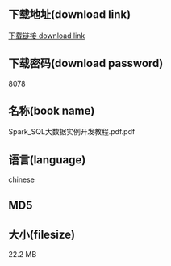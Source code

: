 ## 下载地址(download link)
[下载链接 download link](https://tutu365.netlify.app/?s=Spark_SQL%E5%A4%A7%E6%95%B0%E6%8D%AE%E5%AE%9E%E4%BE%8B%E5%BC%80%E5%8F%91%E6%95%99%E7%A8%8B.pdf)

## 下载密码(download password)
8078

## 名称(book name)
Spark_SQL大数据实例开发教程.pdf.pdf

## 语言(language)
chinese

## MD5


## 大小(filesize)
22.2 MB
